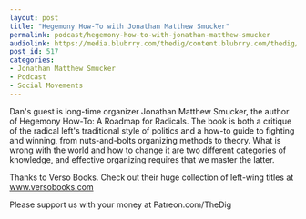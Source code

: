 ```yaml
---
layout: post
title: "Hegemony How-To with Jonathan Matthew Smucker"
permalink: podcast/hegemony-how-to-with-jonathan-matthew-smucker
audiolink: https://media.blubrry.com/thedig/content.blubrry.com/thedig/The_Dig_-_EP_183_-_Smucker.mp3
post_id: 517
categories: 
- Jonathan Matthew Smucker
- Podcast
- Social Movements
---
```


Dan's guest is long-time organizer Jonathan Matthew Smucker, the author of Hegemony How-To: A Roadmap for Radicals. The book is both a critique of the radical left's traditional style of politics and a how-to guide to fighting and winning, from nuts-and-bolts organizing methods to theory. What is wrong with the world and how to change it are two different categories of knowledge, and effective organizing requires that we master the latter.

Thanks to Verso Books. Check out their huge collection of left-wing titles at www.versobooks.com

Please support us with your money at Patreon.com/TheDig